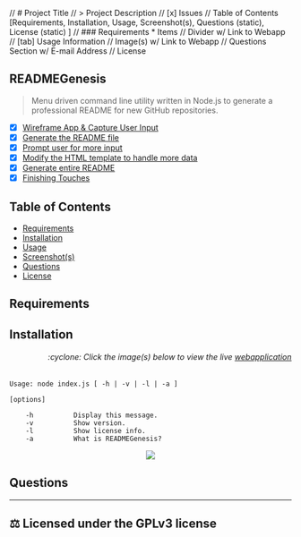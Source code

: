 // # Project Title
// > Project Description
// [x] Issues
// Table of Contents [Requirements, Installation, Usage, Screenshot(s), Questions (static), License (static) ]
// ### Requirements * Items
// Divider w/ Link to Webapp
// [tab] Usage Information
// Image(s) w/ Link to Webapp
// Questions Section w/ E-mail Address
// License


## READMEGenesis

> Menu driven command line utility written in Node.js to generate a professional README for new GitHub repositories.

- [x] [Wireframe App & Capture User Input](https://github.com/MBrassey/READMEGenesis/issues/1)
- [x] [Generate the README file](https://github.com/MBrassey/READMEGenesis/issues/2)
- [x] [Prompt user for more input](https://github.com/MBrassey/READMEGenesis/issues/3)
- [x] [Modify the HTML template to handle more data](https://github.com/MBrassey/READMEGenesis/issues/4)
- [x] [Generate entire README](https://github.com/MBrassey/READMEGenesis/issues/5)
- [x] [Finishing Touches](https://github.com/MBrassey/READMEGenesis/issues/6)

## Table of Contents

* [Requirements](#requirements)
* [Installation](#installation)
* [Usage](#usage)
* [Screenshot(s)](#screenshots)
* [Questions](#questions)
* [License](#license)

## Requirements

## Installation

<h6><p align="right">:cyclone: Click the image(s) below to view the live <a href="https://MBrassey.github.io/READMEGenesis/">webapplication</a></p></h6>

    Usage: node index.js [ -h | -v | -l | -a ]

    [options]

        -h          Display this message.
        -v          Show version.
        -l          Show license info.
        -a          What is READMEGenesis?

[<p align="center"><img src="src/img/Preview.png">](https://MBrassey.github.io/READMEGenesis/)

## Questions

---

## :balance_scale: Licensed under the __GPLv3__ license